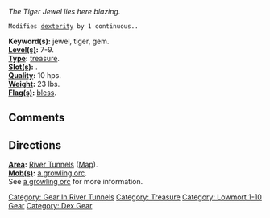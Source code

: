 *The Tiger Jewel lies here blazing.*

`Modifies `[`dexterity`](Dexterity.md "wikilink")` by 1 continuous..`

**Keyword(s):** jewel, tiger, gem.  
**[Level(s)](Object_Level.md "wikilink"):** 7-9.  
**[Type](:Category:_Object_Types.md "wikilink"):**
[treasure](:Category:_Treasure.md "wikilink").  
**[Slot(s)](Object_Slots.md "wikilink"):** <held>.  
**[Quality](Object_Quality.md "wikilink"):** 10 hps.  
**[Weight](Object_Weight.md "wikilink"):** 23 lbs.  
**[Flag(s)](:Category:_Object_Flags.md "wikilink"):**
[bless](Bless_Flag.md "wikilink").  

## Comments

## Directions

**[Area](:Category:_Areas.md "wikilink"):** [River
Tunnels](:Category:_River_Tunnels.md "wikilink")
([Map](River_Tunnels_Map.md "wikilink")).  
**[Mob(s)](:Category:_Mobs.md "wikilink"):** [a growling
orc](Growling_Orc.md "wikilink").  
See [a growling orc](Growling_Orc.md "wikilink") for more information.

[Category: Gear In River
Tunnels](Category:_Gear_In_River_Tunnels "wikilink") [Category:
Treasure](Category:_Treasure "wikilink") [Category: Lowmort 1-10
Gear](Category:_Lowmort_1-10_Gear "wikilink") [Category: Dex
Gear](Category:_Dex_Gear "wikilink")
